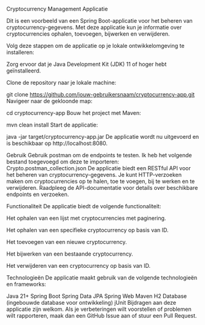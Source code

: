 Cryptocurrency Management Applicatie

Dit is een voorbeeld van een Spring Boot-applicatie voor het beheren van cryptocurrency-gegevens. Met deze applicatie kun je informatie over cryptocurrencies ophalen, toevoegen, bijwerken en verwijderen.

Volg deze stappen om de applicatie op je lokale ontwikkelomgeving te installeren:

Zorg ervoor dat je Java Development Kit (JDK) 11 of hoger hebt geïnstalleerd.

Clone de repository naar je lokale machine:

git clone https://github.com/jouw-gebruikersnaam/cryptocurrency-app.git
Navigeer naar de gekloonde map:

cd cryptocurrency-app
Bouw het project met Maven:

mvn clean install
Start de applicatie:

java -jar target/cryptocurrency-app.jar
De applicatie wordt nu uitgevoerd en is beschikbaar op http://localhost:8080.

Gebruik
Gebruik postman om de endpoints te testen. Ik heb het volgende bestand toegevoegd om deze te importeren: Crypto.postman_collection.json
De applicatie biedt een RESTful API voor het beheren van cryptocurrency-gegevens. Je kunt HTTP-verzoeken maken om cryptocurrencies op te halen, toe te voegen, bij te werken en te verwijderen.
Raadpleeg de API-documentatie voor details over beschikbare endpoints en verzoeken.

Functionaliteit
De applicatie biedt de volgende functionaliteit:

Het ophalen van een lijst met cryptocurrencies met paginering.

Het ophalen van een specifieke cryptocurrency op basis van ID.

Het toevoegen van een nieuwe cryptocurrency.

Het bijwerken van een bestaande cryptocurrency.

Het verwijderen van een cryptocurrency op basis van ID.

Technologieën
De applicatie maakt gebruik van de volgende technologieën en frameworks:

Java 21+
Spring Boot
Spring Data JPA
Spring Web
Maven
H2 Database (ingebouwde database voor ontwikkeling)
jUnit
Bijdragen aan deze applicatie zijn welkom. Als je verbeteringen wilt voorstellen of problemen wilt rapporteren, maak dan een GitHub Issue aan of stuur een Pull Request.
